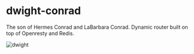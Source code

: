dwight-conrad
=============
The son of Hermes Conrad and LaBarbara Conrad. Dynamic router built on top of Openresty and Redis.

![dwight](http://www.netbrawl.com/uploads/93be3b042e6765ed83a95fa8b8949406.JPG)
